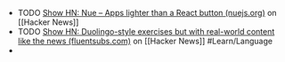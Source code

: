 - TODO [Show HN: Nue – Apps lighter than a React button (nuejs.org)](https://news.ycombinator.com/item?id=43543241) on [[Hacker News]]
- TODO [Show HN: Duolingo-style exercises but with real-world content like the news (fluentsubs.com)](https://news.ycombinator.com/item?id=43543235) on [[Hacker News]] #Learn/Language
-